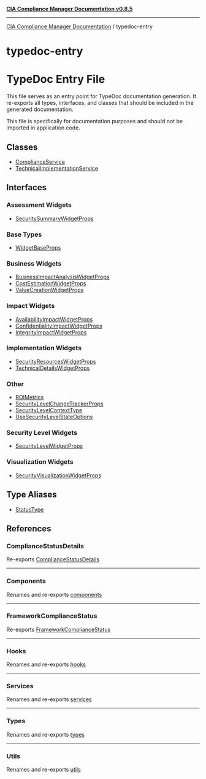 [**CIA Compliance Manager Documentation v0.8.5**](../README.md)

***

[CIA Compliance Manager Documentation](../modules.md) / typedoc-entry

# typedoc-entry

# TypeDoc Entry File

This file serves as an entry point for TypeDoc documentation generation.
It re-exports all types, interfaces, and classes that should be included
in the generated documentation.

This file is specifically for documentation purposes and should not be
imported in application code.

## Classes

- [ComplianceService](classes/ComplianceService.md)
- [TechnicalImplementationService](classes/TechnicalImplementationService.md)

## Interfaces

### Assessment Widgets

- [SecuritySummaryWidgetProps](interfaces/SecuritySummaryWidgetProps.md)

### Base Types

- [WidgetBaseProps](interfaces/WidgetBaseProps.md)

### Business Widgets

- [BusinessImpactAnalysisWidgetProps](interfaces/BusinessImpactAnalysisWidgetProps.md)
- [CostEstimationWidgetProps](interfaces/CostEstimationWidgetProps.md)
- [ValueCreationWidgetProps](interfaces/ValueCreationWidgetProps.md)

### Impact Widgets

- [AvailabilityImpactWidgetProps](interfaces/AvailabilityImpactWidgetProps.md)
- [ConfidentialityImpactWidgetProps](interfaces/ConfidentialityImpactWidgetProps.md)
- [IntegrityImpactWidgetProps](interfaces/IntegrityImpactWidgetProps.md)

### Implementation Widgets

- [SecurityResourcesWidgetProps](interfaces/SecurityResourcesWidgetProps.md)
- [TechnicalDetailsWidgetProps](interfaces/TechnicalDetailsWidgetProps.md)

### Other

- [ROIMetrics](interfaces/ROIMetrics.md)
- [SecurityLevelChangeTrackerProps](interfaces/SecurityLevelChangeTrackerProps.md)
- [SecurityLevelContextType](interfaces/SecurityLevelContextType.md)
- [UseSecurityLevelStateOptions](interfaces/UseSecurityLevelStateOptions.md)

### Security Level Widgets

- [SecurityLevelWidgetProps](interfaces/SecurityLevelWidgetProps.md)

### Visualization Widgets

- [SecurityVisualizationWidgetProps](interfaces/SecurityVisualizationWidgetProps.md)

## Type Aliases

- [StatusType](type-aliases/StatusType.md)

## References

### ComplianceStatusDetails

Re-exports [ComplianceStatusDetails](../types/compliance/interfaces/ComplianceStatusDetails.md)

***

### Components

Renames and re-exports [components](../components/README.md)

***

### FrameworkComplianceStatus

Re-exports [FrameworkComplianceStatus](../types/compliance/interfaces/FrameworkComplianceStatus.md)

***

### Hooks

Renames and re-exports [hooks](../hooks/README.md)

***

### Services

Renames and re-exports [services](../services/README.md)

***

### Types

Renames and re-exports [types](../types/README.md)

***

### Utils

Renames and re-exports [utils](../utils/README.md)
